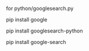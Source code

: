 for python/googlesearch.py

pip install google

pip install googlesearch-python

pip install google-search
